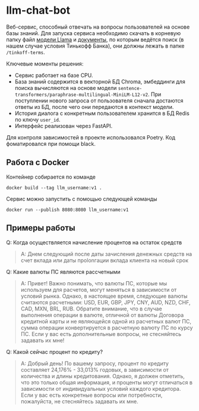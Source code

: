 # llm-chat-bot

Веб-сервис, способный отвечать на вопросы пользователей на основе базы знаний. Для запуска сервиса необходимо скачать в корневую папку файл [модели Llama](https://huggingface.co/TheBloke/Llama-2-7b-Chat-GGUF/blob/main/llama-2-7b-chat.Q4_K_M.gguf) и [документы](https://drive.google.com/drive/folders/1RaGIjeWaC8ZNtlfYdHEj-6Vy7L4cHOEE), по которым ведётся поиск (в нашем случае условия Тинькофф Банка), они должны лежать в папке `/tinkoff-terms`.

Ключевые моменты решения:

* Сервис работает на базе CPU.
* База знаний содержится в векторной БД Chroma, эмбеддинги для поиска вычисляются на основе модели `sentence-transformers/paraphrase-multilingual-MiniLM-L12-v2`. При поступлении нового запроса от пользователя сначала достаются ответы из БД, после чего они передаются в контекст модели.
* История диалога с конкретным пользователем хранится в БД Redis по ключу `user_id`.
* Интерфейс реализован через FastAPI.

Для контроля зависимостей в проекте использовался Poetry. Код фоматировался при помощи black.

## Работа с Docker

Контейнер собирается по команде

```[bash]
docker build --tag llm_username:v1 .
```

Сервис можно запустить с помощью следующей команды

```[bash]
docker run --publish 8080:8080 llm_username:v1
```

## Примеры работы

Q: Когда осуществляется начисление процентов на остаток средств

> A: Днем следующий после даты зачисления денежных средств на счет вклада или даты проlonгации вкладa клиента на новый срок

Q: Какие валюты ПС являются рассчетными

> A: Привет! Важно понимать, что валюты ПС, которые мы используем для расчетов, могут меняться в зависимости от условий рынка. Однако, в настоящее время, следующие валюты считаются расчетными: USD, EUR, GBP, JPY, CNY, AUD, NZD, CHF, CAD, MXN, BRL, RUB.
Обратите внимание, что в случае выполнения операции в валюте, отличной от валюты Договора кредитной карты и не являющейся одной из расчетных валют ПС, сумма операции конвертируется в расчетную валюту ПС по курсу ПС. Если у вас есть дополнительные вопросы, не стесняйтесь задавать их мне!

Q: Какой сейчас процент по кредиту?

> A: Добрый день! По вашему запросу, процент по кредиту составляет 24,176% - 33,013% годовых, в зависимости от количества и длины кредитования. Однако, я должен отметить, что это только общая информация, и проценты могут отличаться в зависимости от индивидуальных условий каждого кредитора. Если у вас есть конкретные вопросы или потребности, пожалуйста, не стесняйтесь задавать их мне.
